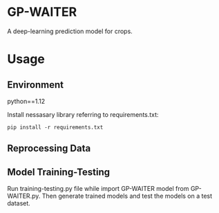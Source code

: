 # GP-WAITER
A deep-learning prediction model for crops.
# Usage
## Environment
python==1.12

Install nessasary library referring to requirements.txt:

`pip install -r requirements.txt`
## Reprocessing Data

## Model Training-Testing
Run training-testing.py file while import GP-WAITER model from GP-WAITER.py. Then generate trained models and test the models on a test dataset.  
